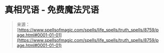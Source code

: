 <!--yml

category: 未分类

date: 2024-06-12 18:44:18

-->

# 真相咒语 - 免费魔法咒语

> 来源：[https://www.spellsofmagic.com/spells/life_spells/truth_spells/8759/page.html#0001-01-01](https://www.spellsofmagic.com/spells/life_spells/truth_spells/8759/page.html#0001-01-01)
